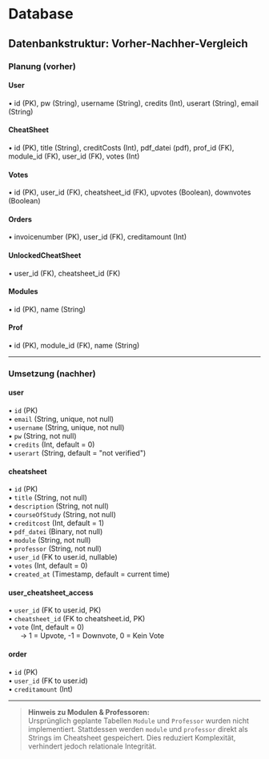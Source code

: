 # Database

## Datenbankstruktur: Vorher-Nachher-Vergleich

### Planung (vorher)

#### User  
• id (PK), pw (String), username (String), credits (Int), userart (String), email (String)

#### CheatSheet  
• id (PK), title (String), creditCosts (Int), pdf_datei (pdf), prof_id (FK), module_id (FK), user_id (FK), votes (Int)

#### Votes  
• id (PK), user_id (FK), cheatsheet_id (FK), upvotes (Boolean), downvotes (Boolean)

#### Orders  
• invoicenumber (PK), user_id (FK), creditamount (Int)

#### UnlockedCheatSheet  
• user_id (FK), cheatsheet_id (FK)

#### Modules  
• id (PK), name (String)

#### Prof  
• id (PK), module_id (FK), name (String)

---

### Umsetzung (nachher)

#### user  
• `id` (PK)  
• `email` (String, unique, not null)  
• `username` (String, unique, not null)  
• `pw` (String, not null)  
• `credits` (Int, default = 0)  
• `userart` (String, default = "not verified")  

#### cheatsheet  
• `id` (PK)  
• `title` (String, not null)  
• `description` (String, not null)  
• `courseOfStudy` (String, not null)  
• `creditcost` (Int, default = 1)  
• `pdf_datei` (Binary, not null)  
• `module` (String, not null)  
• `professor` (String, not null)  
• `user_id` (FK to user.id, nullable)  
• `votes` (Int, default = 0)  
• `created_at` (Timestamp, default = current time)  

#### user_cheatsheet_access  
• `user_id` (FK to user.id, PK)  
• `cheatsheet_id` (FK to cheatsheet.id, PK)  
• `vote` (Int, default = 0)  
&nbsp;&nbsp;&nbsp;&nbsp;&nbsp;&nbsp;→ 1 = Upvote, -1 = Downvote, 0 = Kein Vote  

#### order  
• `id` (PK)  
• `user_id` (FK to user.id)  
• `creditamount` (Int)

---

> **Hinweis zu Modulen & Professoren:**  
> Ursprünglich geplante Tabellen `Module` und `Professor` wurden nicht implementiert. Stattdessen werden `module` und `professor` direkt als Strings im Cheatsheet gespeichert. Dies reduziert Komplexität, verhindert jedoch relationale Integrität.
